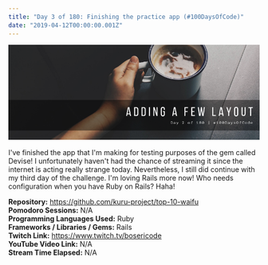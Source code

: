 ```yaml
---
title: "Day 3 of 180: Finishing the practice app (#100DaysOfCode)"
date: "2019-04-12T00:00:00.001Z"
---
```


![Cover Image](../../assets/blog/190411001-day-2-of-180/Cover.png "Cover Image")

I've finished the app that I'm making for testing purposes of the gem called Devise! I unfortunately haven't had the chance of streaming it since the internet is acting really strange today. Nevertheless, I still did continue with my third day of the challenge. I'm loving Rails more now! Who needs configuration when you have Ruby on Rails? Haha!

**Repository:** https://github.com/kuru-project/top-10-waifu <br />
**Pomodoro Sessions:** N/A <br />
**Programming Languages Used:** Ruby <br />
**Frameworks / Libraries / Gems:** Rails <br />
**Twitch Link:** https://www.twitch.tv/bosericode <br />
**YouTube Video Link:** N/A <br />
**Stream Time Elapsed:** N/A


